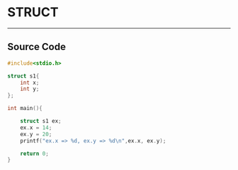 # STRUCT
---

## Source Code

```c
#include<stdio.h>

struct s1{
	int x;
	int y;
};

int main(){

	struct s1 ex;
	ex.x = 14;
	ex.y = 20;
	printf("ex.x => %d, ex.y => %d\n",ex.x, ex.y);

	return 0;
}
```
